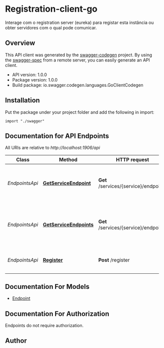# Registration-client-go

Interage com o registration server (eureka) para registar esta instância ou obter servidores com o qual pode comunicar.

## Overview
This API client was generated by the [swagger-codegen](https://github.com/swagger-api/swagger-codegen) project.  By using the [swagger-spec](https://github.com/swagger-api/swagger-spec) from a remote server, you can easily generate an API client.

- API version: 1.0.0
- Package version: 1.0.0
- Build package: io.swagger.codegen.languages.GoClientCodegen

## Installation
Put the package under your project folder and add the following in import:
```golang
import "./swagger"
```

## Documentation for API Endpoints

All URIs are relative to *http://localhost:1906/api*

Class | Method | HTTP request | Description
------------ | ------------- | ------------- | -------------
*EndpointsApi* | [**GetServiceEndpoint**](docs/EndpointsApi.md#getserviceendpoint) | **Get** /services/{service}/endpoint | Obtém o melhor endpoint para o serviço {service}
*EndpointsApi* | [**GetServiceEndpoints**](docs/EndpointsApi.md#getserviceendpoints) | **Get** /services/{service}/endpoints | Obtém todos os endpoints registados em nome do serviço {service}
*EndpointsApi* | [**Register**](docs/EndpointsApi.md#register) | **Post** /register | Regista o endpoint no servidor eureka


## Documentation For Models

 - [Endpoint](docs/Endpoint.md)


## Documentation For Authorization
 Endpoints do not require authorization.


## Author



